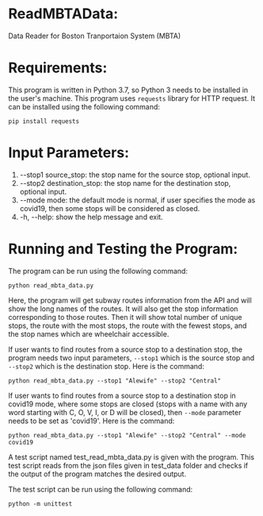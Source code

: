 # ReadMBTAData:
Data Reader for Boston Tranportaion System (MBTA)

# Requirements:
This program is written in Python 3.7, so Python 3 needs to be installed in the user's machine. This program uses `requests` library for HTTP request. It can be installed using the following command:

```pip install requests```

# Input Parameters:
1. --stop1 source_stop: the stop name for the source stop, optional input.
2. --stop2 destination_stop: the stop name for the destination stop, optional input.
3. --mode mode: the default mode is normal, if user specifies the mode as covid19, then some stops will be considered as closed.
4. -h, --help: show the help message and exit.


# Running and Testing the Program:
The program can be run using the following command:

```python read_mbta_data.py```

Here, the program will get subway routes information from the API and will show the long names of the routes. It will also get the stop information corresponding to those routes. Then it will show total number of unique stops, the route with the most stops, the route with the fewest stops, and the stop names which are wheelchair accessible.

If user wants to find routes from a source stop to a destination stop, the program needs two input parameters, `--stop1` which is the source stop and `--stop2` which is the destination stop. Here is the command:

```python read_mbta_data.py --stop1 "Alewife" --stop2 "Central"```

If user wants to find routes from a source stop to a destination stop in covid19 mode, where some stops are closed (stops with a name with any word starting with C, O, V, I, or D will be closed), then `--mode` parameter needs to be set as 'covid19'. Here is the command:

```python read_mbta_data.py --stop1 "Alewife" --stop2 "Central" --mode covid19```

A test script named test_read_mbta_data.py is given with the program. This test script reads from the json files given in test_data folder and checks if the output of the program matches the desired output.

The test script can be run using the following command:

```python -m unittest```